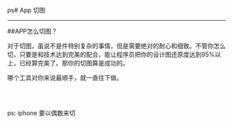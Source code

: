 ps# App 切图



---

##APP怎么切图？
<p>对于切图，虽说不是件特别复杂的事情，但是需要绝对的耐心和细致。不管你怎么切，只要是和技术达到完美的配合，能让程序员把你的设计图还原度达到95%以上，已经算完美了。那你的切图算是成功的。</p>

<p>哪个工具对你来说最顺手，就一直往下做。</p>

<br /><br />
<p>ps:  iphone 要以偶数来切</p>










